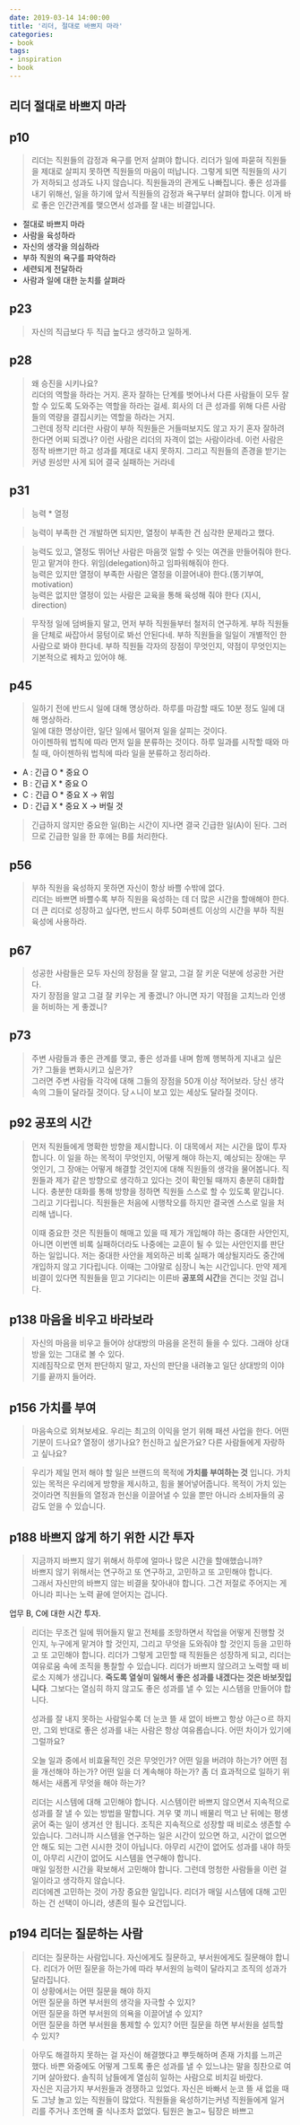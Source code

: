 ```yaml
---
date: 2019-03-14 14:00:00
title: '리더, 절대로 바쁘지 마라'
categories:
- book
tags: 
- inspiration
- book
---
```


## 리더 절대로 바쁘지 마라  

## p10

> 리더는 직원들의 감정과 욕구를 먼저 살펴야 합니다. 리더가 일에 파묻혀 직원들을 제대로 살피지 못하면 직원들의 마음이 떠납니다. 그렇게 되면 직원들의 사기가 저하되고 성과도 나지 않습니다. 직원들과의 관게도 나빠집니다. 좋은 성과를 내기 위해선, 일을 하기에 앞서 직원들의 감정과 욕구부터 살펴야 합니다. 이게 바로 좋은 인간관계를 맺으면서 성과를 잘 내는 비결입니다. 


* 절대로 바쁘지 마라  
* 사람을 육성하라  
* 자신의 생각을 의심하라  
* 부하 직원의 욕구를 파악하라  
* 세련되게 전달하라  
* 사람과 일에 대한 눈치를 살펴라  

## p23 

> 자신의 직급보다 두 직급 높다고 생각하고 일하게. 

## p28  

> 왜 승진을 시키나요?   
> 리더의 역할을 하라는 거지. 혼자 잘하는 단계를 벗어나서 다른 사람들이 모두 잘할 수 있도록 도와주는 역할을 하라는 걸세. 회사의 더 큰 성과를 위해 다른 사람들의 역량을 결집시키는 역할을 하라는 거지.  
> 그런데 정작 리더란 사람이 부하 직원들은 거들떠보지도 않고 자기 혼자 잘하려 한다면 어찌 되겠나? 이런 사람은 리더의 자격이 없는 사람이라네. 이런 사람은 정작 바쁘기만 하고 성과를 제대로 내지 못하지. 그리고 직원들의 존경을 받기는커녕 원성만 사게 되어 결국 실패하는 거라네  

## p31  

> 능력 * 열정  

> 능력이 부족한 건 개발하면 되지만, 열정이 부족한 건 심각한 문제라고 했다. 

> 능력도 있고, 열정도 뛰어난 사람은 마음껏 일할 수 잇는 여견을 만들어줘야 한다. 믿고 맡겨야  한다. 위임(delegation)하고 임파워해줘야 한다.   
> 능력은 있지만 열정이 부족한 사람은 열정을 이끌어내야 한다.(똥기부여, motivation)  
> 능력은 없지만 열정이 있는 사람은 교육을 통해 육성해 줘야 한다 (지시, direction)  

> 무작정 일에 덤벼들지 말고, 먼저 부하 직원들부터 철저히 연구하게. 부하 직원들을 단체로 싸잡아서 뭉텅이로 봐선 안된다네. 부하 직원들을 일일이 개별적인 한 사람으로 봐야 한다네. 부하 직원들 각자의 장점이 무엇인지, 약점이 무엇인지는 기본적으로 꿰차고 있어야 해.  

## p45  

> 일하기 전에 반드시 일에 대해 명상하라. 하루를 마감할 때도 10분 정도 일에 대해 명상하라.  
> 일에 대한 명상이란, 일단 일에서 떨어져 일을 살피는 것이다.  
> 아이젠하워 법칙에 따라 먼저 일을 분류하는 것이다. 하루 일과를 시작할 때와 마칠 때, 아이젠하워 법칙에 따라 일을 분류하고 정리하라.  

* A : 긴급 O * 중요 O   
* B : 긴급 X * 중요 O  
* C : 긴급 O * 중요 X -> 위임  
* D : 긴급 X * 중요 X -> 버릴 것  

> 긴급하지 않지만 중요한 일(B)는 시간이 지나면 결국 긴급한 일(A)이 된다. 
그러므로 긴급한 일을 한 후에는 B를 처리한다.

## p56

> 부하 직원을 육성하지 못하면 자신이 항상 바쁠 수밖에 없다.  
> 리더는 바쁘면 바쁠수록 부하 직원을 육성하는 데 더 많은 시간을 할애해야 한다.   
> 더 큰 리더로 성장하고 싶다면, 반드시 하루 50퍼센트 이상의 시간을 부하 직원 육성에 사용하라.  

## p67  

> 성공한 사람들은 모두 자신의 장점을 잘 알고, 그걸 잘 키운 덕분에 성공한 거란다.   
> 자기 장점을 알고 그걸 잘 키우는 게 좋겠니? 아니면 자기 약점을 고치느라 인생을 허비하는 게 좋겠니?  

## p73  

> 주변 사람들과 좋은 관계를 맺고, 좋은 성과를 내며 함께 행복하게 지내고 싶은가? 그들을 변화시키고 싶은가?  
> 그러면 주변 사람들 각각에 대해 그들의 장점을 50개 이상 적어보라. 당신 생각 속의 그들이 달라질 것이다.  당ㅅ니이 보고 있는 세상도 달라질 것이다.  

## p92 공포의 시간 

> 먼저 직원들에게 명확한 방향을 제시합니다. 이 대목에서 저는 시간을 많이 투자합니다. 이 일을 하는 목적이 무엇인지, 어떻게 해야 하는지, 예상되는 장애는 무엇인기, 그 장애는 어떻게 해결할 것인지에 대해 직원들의 생각을 물어봅니다. 직원들과 제가 같은 방향으로 생각하고 있다는 것이 확인될 때까지 충분히 대화합니다. 충분한 대화를 통해 방향을 정하면 직원들 스스로 할 수 있도록 맡깁니다. 그리고 기다립니다. 직원들은 처음에 시행착오를 하지만 결국엔 스스로 일을 처리해 냅니다.  
> 
> 이때 중요한 것은 직원들이 해매고 있을 때 제가 개입해야 하는 중대한 사안인지, 아니면 이번엔 비록 실패하더라도 나중에는 교훈이 될 수 있는 사안인지를 판단하는 일입니다. 저는 중대한 사안을 제외하곤 비록 실패가 예상될지라도 중간에 개입하지 않고 기다립니다. 이때는 그야말로 심장니 녹는 시간입니다. 
> 만약 제게 비결이 있다면 직원들을 믿고 기다리는 이른바 **공포의 시간**을 견디는 것일 겁니다.  

## p138 마음을 비우고 바라보라

> 자신의 마음을 비우고 들어야 상대방의 마음을 온전히 들을 수 있다. 그래야 상대방을 있는 그대로 볼 수 있다.  
> 지례짐작으로 먼저 판단하지 말고, 자신의 판단을 내려놓고 일단 상대방의 이야기를 끝까지 들어라.  

## p156 가치를 부여 

> 마음속으로 외쳐보세요. 우리는 최고의 이익을 얻기 위해 패션 사업을 한다. 어떤 기분이 드나요? 열정이 생기나요? 헌신하고 싶은가요? 다른 사람들에게 자랑하고 싶나요?  

> 우리가 제일 먼저 해야 할 일은 브랜드의 목적에 **가치를 부여하는 것** 입니다. 가치 있는 목적은 우리에게 방향을 제시하고, 힘을 불어넣어줍니다. 목적이 가치 있는 것이라면 직원들의 열정과 헌신을 이끌어낼 수 있을 뿐만 아니라 소비자들의 공감도 얻을 수 있습니다. 

## p188 바쁘지 않게 하기 위한 시간 투자  

> 지금까지 바쁘지 않기 위해서 하루에 얼마나 많은 시간을 할애했습니까?  
> 바쁘지 않기 위해서는 연구하고 또 연구하고, 고민하고 또 고민해야 합니다.  
> 그래서 자신만의 바쁘지 않는 비결을 찾아내야 합니다. 그건 저절로 주어지는 게 아니라 피나는 노력 끝에 얻어지는 겁니다. 

업무 B, C에 대한 시간 투자. 

> 리더는 무조건 일에 뛰어들지 말고 전체를 조망하면서 작업을 어떻게 진행할 것인지, 누구에게 맡겨야 할 것인지, 그리고 무엇을 도와줘야 할 것인지 등을 고민하고 또 고민해야 합니다. 리더가 그렇게 고민할 때 직원들은 성장하게 되고, 리더는 여유로움 속에 조직을 통찰할 수 있습니다. 리더가 바쁘지 않으려고 노력할 때 비로소 지혜가 생깁니다. **죽도록 열싷미 일해서 좋은 성과를 내겠다는 것은 바보짓입니다**. 그보다는 열심히 하지 않고도 좋은 성과를 낼 수 있는 시스템을 만들어야 합니다.  
> 
> 성과를 잘 내지 못하는 사람일수록 더 눈코 뜰 새 없이 바쁘고 항상 야근ㅇ르 하지만, 그외 반대로 좋은 성과를 내는 사람은 항상 여유롭습니다. 어떤 차이가 있기에 그럴까요? 
> 
> 오늘 일과 중에서 비효율적인 것은 무엇인가? 어떤 일을 버려야 하는가? 어떤 점을 개선해야 하는가? 어떤 일을 더 계속해야 하는가? 좀 더 효과적으로 일하기 위해서는 새롭게 무엇을 해야 하는가? 
> 
> 리더는 시스템에 대해 고민해야 합니다. 시스템이란 바쁘지 않으면서 지속적으로 성과를 잘 낼 수 있는 방법을 말합니다. 겨우 몇 끼니 배물리 먹고 난 뒤에는 평생 굵어 죽는 일이 생겨선 안 됩니다. 조직은 지속적으로 성장할 때 비로소 생존할 수 있습니다. 그러니까 시스템을 연구하는 일은 시간이 있으면 하고, 시간이 없으면 안 해도 되는 그런 시시한 것이 아닙니다. 아무리 시간이 없어도 성과를 내야 하듯이, 아무리 시간이 없어도 시스템을 연구해야 합니다.  
> 매일 일정한 시간을 확보해서 고민해야 합니다. 그런데 멍청한 사람들을 이런 걸 일이라고 생각하지 않습니다.  
> 리더에겐 고민하는 것이 가장 중요한 일입니다. 리더가 매일 시스템에 대해 고민하는 건 선택이 아니라, 생존의 필수 요건입니다.  

## p194 리더는 질문하는 사람  

> 리더는 질문하는 사람입니다. 자신에게도 질문하고, 부서원에게도 질문해야 합니다. 리더가 어떤 질문을 하는가에 따라 부서원의 능력이 달라지고 조직의 성과가 달라집니다.  
> 이 상황에서는 어떤 질문을 해야 하지  
> 어떤 질문을 하면 부서원의 생각을 자극할 수 있지?  
> 어떤 질문을 하면 부서원의 의욕을 이끌어낼 수 있지?  
> 어떤 질문을 하면 부서원을 통제할 수 있지? 
> 어떤 질문을 하면 부서원을 설득할 수 있지?  

> 아무도 해결하지 못하는 걸 자신이 해결했다고 뿌듯해하며 존재 가치를 느끼곤 했다. 바쁜 와중에도 어떻게 그토록 좋은 성과를 낼 수 있느냐는 말을 칭찬으로 여기며 살아왔다. 솔직히 남들에게 열심히 일하는 사람으로 비치길 바랐다.  
> 자신은 지금가지 부서원들과 경쟁하고 있었다. 자신은 바빠서 눈코 뜰 새 없을 때도 그냥 놀고 있는 직원들이 많았다. 직원들을 육성하기는커녕 직원들에게 일거리를 주거나 조언해 줄 식나조차 없었다. 
> 팀원은 놀고~ 팀장은 바쁘고  
